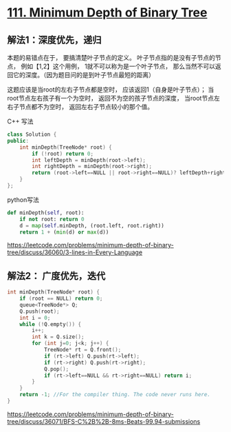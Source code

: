 # [111. Minimum Depth of Binary Tree](https://leetcode-cn.com/problems/minimum-depth-of-binary-tree/)

## 解法1：深度优先，递归

本题的易错点在于， 要搞清楚叶子节点的定义。 叶子节点指的是没有子节点的节点， 例如【1,2】这个用例， 1就不可以称为是一个叶子节点， 那么当然不可以返回它的深度。（因为题目问的是到叶子节点最短的距离）

这题应该是当root的左右子节点都是空时， 应该返回1（自身是叶子节点）； 当root节点左右孩子有一个为空时， 返回不为空的孩子节点的深度， 当root节点左右子节点都不为空时， 返回左右子节点较小的那个值。

C++ 写法

```c++
class Solution {
public:
    int minDepth(TreeNode* root) {
        if (!root) return 0;
        int leftDepth = minDepth(root->left);
        int rightDepth = minDepth(root->right);
        return (root->left==NULL || root->right==NULL)? leftDepth+rightDepth+1 : min(leftDepth, rightDepth)+1;
    }
};
```

python写法

```python
def minDepth(self, root):
    if not root: return 0
    d = map(self.minDepth, (root.left, root.right))
    return 1 + (min(d) or max(d))
```

https://leetcode.com/problems/minimum-depth-of-binary-tree/discuss/36060/3-lines-in-Every-Language



## 解法2： 广度优先，迭代

```c++
int minDepth(TreeNode* root) {
    if (root == NULL) return 0;
    queue<TreeNode*> Q;
    Q.push(root);
    int i = 0;
    while (!Q.empty()) {
        i++;
        int k = Q.size();
        for (int j=0; j<k; j++) {
            TreeNode* rt = Q.front();
            if (rt->left) Q.push(rt->left);
            if (rt->right) Q.push(rt->right);
            Q.pop();
            if (rt->left==NULL && rt->right==NULL) return i;
        }
    }
    return -1; //For the compiler thing. The code never runs here.
}
```

https://leetcode.com/problems/minimum-depth-of-binary-tree/discuss/36071/BFS-C%2B%2B-8ms-Beats-99.94-submissions

